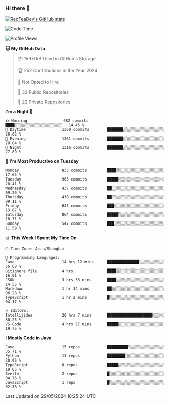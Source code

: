 ### Hi there 👋

<!--
**RedTeaDev/RedTeaDev** is a ✨ _special_ ✨ repository because its `README.md` (this file) appears on your GitHub profile.

Here are some ideas to get you started:

- 🔭 I’m currently working on ...
- 🌱 I’m currently learning ...
- 👯 I’m looking to collaborate on ...
- 🤔 I’m looking for help with ...
- 💬 Ask me about ...
- 📫 How to reach me: ...
- 😄 Pronouns: ...
- ⚡ Fun fact: ...
-->

<!--
[![wakatime](https://wakatime.com/badge/user/6b101ed0-04c0-4490-9283-eb61f2efff96.svg)](https://wakatime.com/@6b101ed0-04c0-4490-9283-eb61f2efff96)
!-->

[![RedTeaDev's GitHub stats](https://github-readme-stats.vercel.app/api?username=RedTeaDev)](https://github.com/anuraghazra/github-readme-stats)
<!--
[![willianrod's wakatime stats](https://github-readme-stats.vercel.app/api/wakatime?username=RedTeaDev)](https://github.com/anuraghazra/github-readme-stats)
!-->
<!--START_SECTION:waka-->
![Code Time](http://img.shields.io/badge/Code%20Time-2%2C304%20hrs%2044%20mins-blue)

![Profile Views](http://img.shields.io/badge/Profile%20Views-0-blue)

**🐱 My GitHub Data** 

> 📦 159.6 kB Used in GitHub's Storage 
 > 
> 🏆 252 Contributions in the Year 2024
 > 
> 🚫 Not Opted to Hire
 > 
> 📜 33 Public Repositories 
 > 
> 🔑 22 Private Repositories 
 > 
**I'm a Night 🦉** 

```text
🌞 Morning                682 commits         ████░░░░░░░░░░░░░░░░░░░░░   14.45 % 
🌆 Daytime                1360 commits        ███████░░░░░░░░░░░░░░░░░░   28.82 % 
🌃 Evening                1361 commits        ███████░░░░░░░░░░░░░░░░░░   28.84 % 
🌙 Night                  1316 commits        ███████░░░░░░░░░░░░░░░░░░   27.89 % 
```
📅 **I'm Most Productive on Tuesday** 

```text
Monday                   833 commits         ████░░░░░░░░░░░░░░░░░░░░░   17.65 % 
Tuesday                  963 commits         █████░░░░░░░░░░░░░░░░░░░░   20.41 % 
Wednesday                437 commits         ██░░░░░░░░░░░░░░░░░░░░░░░   09.26 % 
Thursday                 430 commits         ██░░░░░░░░░░░░░░░░░░░░░░░   09.11 % 
Friday                   645 commits         ███░░░░░░░░░░░░░░░░░░░░░░   13.67 % 
Saturday                 864 commits         █████░░░░░░░░░░░░░░░░░░░░   18.31 % 
Sunday                   547 commits         ███░░░░░░░░░░░░░░░░░░░░░░   11.59 % 
```


📊 **This Week I Spent My Time On** 

```text
🕑︎ Time Zone: Asia/Shanghai

💬 Programming Languages: 
Java                     14 hrs 12 mins      ██████████████░░░░░░░░░░░   56.68 % 
GitIgnore file           4 hrs               ████░░░░░░░░░░░░░░░░░░░░░   16.01 % 
JSON                     3 hrs 38 mins       ████░░░░░░░░░░░░░░░░░░░░░   14.55 % 
Markdown                 1 hr 34 mins        ██░░░░░░░░░░░░░░░░░░░░░░░   06.28 % 
TypeScript               1 hr 2 mins         █░░░░░░░░░░░░░░░░░░░░░░░░   04.17 % 

🔥 Editors: 
Intellijidea             20 hrs 7 mins       ████████████████████░░░░░   80.25 % 
VS Code                  4 hrs 57 mins       █████░░░░░░░░░░░░░░░░░░░░   19.75 % 
```

**I Mostly Code in Java** 

```text
Java                     15 repos            █████████░░░░░░░░░░░░░░░░   35.71 % 
Python                   13 repos            ████████░░░░░░░░░░░░░░░░░   30.95 % 
TypeScript               8 repos             █████░░░░░░░░░░░░░░░░░░░░   19.05 % 
Svelte                   2 repos             █░░░░░░░░░░░░░░░░░░░░░░░░   04.76 % 
JavaScript               1 repo              █░░░░░░░░░░░░░░░░░░░░░░░░   02.38 % 
```




 Last Updated on 29/05/2024 18:25:24 UTC
<!--END_SECTION:waka-->


